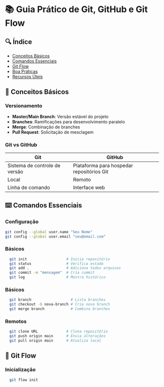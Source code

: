 # 📚 Guia Prático de Git, GitHub e Git Flow

## 🔍 Índice
- [Conceitos Básicos](#-conceitos-básicos)
- [Comandos Essenciais](#-comandos-essenciais)
- [Git Flow](#-git-flow)
- [Boa Práticas](#-boas-práticas)
- [Recursos Úteis](#-recursos-úteis)

## 🌟 Conceitos Básicos

### Versionamento
- **Master/Main Branch**: Versão estável do projeto
- **Branches**: Ramificações para desenvolvimento paralelo
- **Merge**: Combinação de branches
- **Pull Request**: Solicitação de mesclagem

### Git vs GitHub
| Git | GitHub |
|-----|--------|
| Sistema de controle de versão | Plataforma para hospedar repositórios Git |
| Local | Remoto |
| Linha de comando | Interface web |

## ⌨️ Comandos Essenciais

### Configuração
```bash
git config --global user.name "Seu Nome"
git config --global user.email "seu@email.com"
```

### Básicos
```bash
  git init                  # Inicia repositório
  git status                # Verifica estado
  git add .                 # Adiciona todos arquivos
  git commit -m "mensagem"  # Cria commit
  git log                   # Mostra histórico
```
 
### Básicos
```bash
  git branch                  # Lista branches
  git checkout -b nova-branch # Cria nova branch
  git merge branch            # Combina branches
```
### Remotos
```bash
  git clone URL             # Clona repositório
  git push origin main      # Envia alterações
  git pull origin main      # Atualiza local
```

## 🌊 Git Flow

### Inicialização
```bash
  git flow init
```
